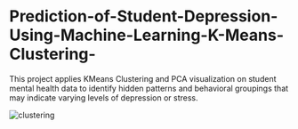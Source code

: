 # Prediction-of-Student-Depression-Using-Machine-Learning-K-Means-Clustering-
This project applies KMeans Clustering and PCA visualization on student mental health data to identify hidden patterns and behavioral groupings that may indicate varying levels of depression or stress.

![clustering](https://github.com/user-attachments/assets/a09b227f-53e0-46b6-b13b-8c91e47a7387)
